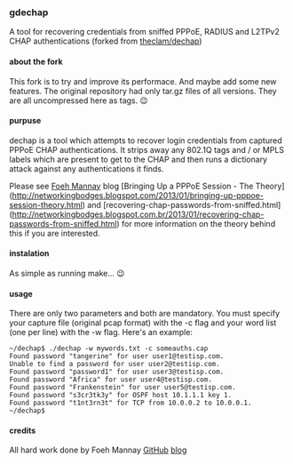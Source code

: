 ### gdechap

A tool for recovering credentials from sniffed PPPoE, RADIUS and L2TPv2 CHAP
authentications
(forked from [theclam/dechap](https://github.com/theclam/dechap))

#### about the fork

This fork is to try and improve its performace. And maybe add some new features.
The original repository had only tar.gz files of all versions. They are all
uncompressed here as tags. :wink:

#### purpuse

dechap is a tool which attempts to recover login credentials from captured
PPPoE CHAP authentications. It strips away any 802.1Q tags and / or MPLS labels
which are present to get to the CHAP and then runs a dictionary attack against
any authentications it finds.

Please see [Foeh Mannay](http://www.blogger.com/profile/10422929908647460238)
blog [Bringing Up a PPPoE Session - The Theory]
(http://networkingbodges.blogspot.com/2013/01/bringing-up-pppoe-session-theory.html)
and [recovering-chap-passwords-from-sniffed.html]
(http://networkingbodges.blogspot.com.br/2013/01/recovering-chap-passwords-from-sniffed.html)
for more information on the theory behind this if you are interested.

#### instalation

As simple as running make... :wink:

#### usage

There are only two parameters and both are mandatory. You must specify your
capture file (original pcap format) with the -c flag and your word list (one per
line) with the -w flag. Here's an example:

```
~/dechap$ ./dechap -w mywords.txt -c someauths.cap
Found password "tangerine" for user user1@testisp.com.
Unable to find a password for user user2@testisp.com.
Found password "password1" for user user3@testisp.com.
Found password "Africa" for user user4@testisp.com.
Found password "Frankenstein" for user user5@testisp.com.
Found password "s3cr3tk3y" for OSPF host 10.1.1.1 key 1.
Found password "t1nt3rn3t" for TCP from 10.0.0.2 to 10.0.0.1.
~/dechap$
```

#### credits

All hard work done by Foeh Mannay [GitHub](https://github.com/theclam)
[blog](http://www.blogger.com/profile/10422929908647460238)
